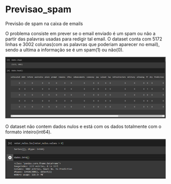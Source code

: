 # Previsao_spam
Previsão de spam na caixa de emails

O problema consiste em prever se o email enviado é um spam ou não a partir das palavras usadas para redigir tal email.
O dataset conta com 5172 linhas e 3002 colunas(com as palavras que poderiam aparecer no email), sendo a ultima
a informação se é um spam(1) ou não(0).

![alt text](https://github.com/HelvioSiqueira/Previsao_spam/blob/main/public/imagens/tamanho.png "Tamanho do dataset")

O dataset não contem dados nulos e está com os dados totalmente com o formato inteiro(int64).

![alt text](https://github.com/HelvioSiqueira/Previsao_spam/blob/main/public/imagens/nulos.png "Quantidade de nulos por coluna")